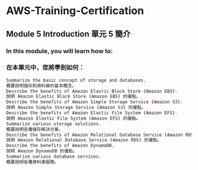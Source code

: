 # AWS-Training-Certification
## Module 5 Introduction 單元 5 簡介

### In this module, you will learn how to: 
### 在本單元中，您將學到如何：
```bash
Summarize the basic concept of storage and databases.
概要說明儲存和資料庫的基本概念。
Describe the benefits of Amazon Elastic Block Store (Amazon EBS).
說明 Amazon Elastic Block Store (Amazon EBS) 的優點。
Describe the benefits of Amazon Simple Storage Service (Amazon S3).
說明 Amazon Simple Storage Service (Amazon S3) 的優點。
Describe the benefits of Amazon Elastic File System (Amazon EFS).
說明 Amazon Elastic File System (Amazon EFS) 的優點。
Summarize various storage solutions.
概要說明各種儲存解決方案。
Describe the benefits of Amazon Relational Database Service (Amazon RDS).
說明 Amazon Relational Database Service (Amazon RDS) 的優點。
Describe the benefits of Amazon DynamoDB.
說明 Amazon DynamoDB 的優點。
Summarize various database services.
概要說明各種資料庫服務。
```